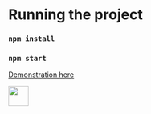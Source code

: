# Running the project

### `npm install`

### `npm start`

[Demonstration here](https://media.giphy.com/media/AGwX117XjFkSrXAkAL/giphy-downsized-large.gif)

<img src="https://media.giphy.com/media/AGwX117XjFkSrXAkAL/giphy-downsized-large.gif" width="40" height="40" />
